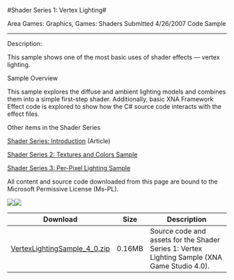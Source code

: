 #Shader Series 1: Vertex Lighting#

Area
Games: Graphics, Games: Shaders
Submitted
4/26/2007
Code Sample

---

Description:

This sample shows one of the most basic uses of shader effects — vertex lighting.

Sample Overview

This sample explores the diffuse and ambient lighting models and combines them into a simple first-step shader. Additionally, basic XNA Framework Effect code is explored to show how the C# source code interacts with the effect files.

Other items in the Shader Series

[Shader Series: Introduction](https://github.com/kniEngine/XNAGameStudio/tree/master/src/Shader-Series-Introduction/) (Article)

[Shader Series 2: Textures and Colors Sample](https://github.com/kniEngine/XNAGameStudio/tree/master/src/Shader-Series-2-Textures-and-Colors/)

[Shader Series 3: Per-Pixel Lighting Sample](https://github.com/kniEngine/XNAGameStudio/tree/master/src/Shader-Series-3-Per-Pixel-Lighting/)



All content and source code downloaded from this page are bound to the Microsoft Permissive License (Ms-PL).

![](https://github.com/kniEngine/XNAGameStudio/blob/master/Images/XNA_Shader1_VertexLighting_01_small.jpg)![](https://github.com/kniEngine/XNAGameStudio/blob/master/Images/XNA_Shader1_VertexLighting_02_small.jpg)
	
Download | Size | Description
---|---|---|
[VertexLightingSample_4_0.zip](https://github.com/kniEngine/XNAGameStudio/blob/master/Samples/VertexLightingSample_4_0.zip?raw=true) | 0.16MB | Source code and assets for the Shader Series 1: Vertex Lighting Sample (XNA Game Studio 4.0). 
